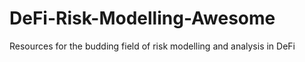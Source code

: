 # DeFi-Risk-Modelling-Awesome
Resources for the budding field of risk modelling and analysis in DeFi

